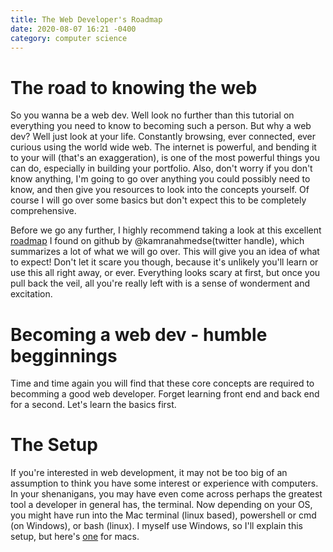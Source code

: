 ```yaml
---
title: The Web Developer's Roadmap
date: 2020-08-07 16:21 -0400
category: computer science
---
```

# The road to knowing the web

So you wanna be a web dev. Well look no further than this tutorial on everything you need to know to becoming such a person. But why a web dev? Well just look at your life. Constantly browsing, ever connected, ever curious using the world wide web. The internet is powerful, and bending it to your will (that's an exaggeration), is one of the most powerful things you can do, especially in building your portfolio. Also, don't worry if you don't know anything, I'm going to go over anything you could possibly need to know, and then give you resources to look into the concepts yourself. Of course I will go over some basics but don't expect this to be completely comprehensive.

Before we go any further, I highly recommend taking a look at this excellent [roadmap](https://github.com/kamranahmedse/developer-roadmap) I found on github by @kamranahmedse(twitter handle), which summarizes a lot of what we will go over. This will give you an idea of what to expect! Don't let it scare you though, because it's unlikely you'll learn or use this all right away, or ever. Everything looks scary at first, but once you pull back the veil, all you're really left with is a sense of wonderment and excitation.

# Becoming a web dev - humble begginnings

Time and time again you will find that these core concepts are required to becomming a good web developer. Forget learning front end and back end for a second. Let's learn the basics first.

# The Setup
If you're interested in web development, it may not be too big of an assumption to think you have some interest or experience with computers. In your shenanigans, you may have even come across perhaps the greatest tool a developer in general has, the terminal. Now depending on your OS, you might have run into the Mac terminal (linux based), powershell or cmd (on Windows), or bash (linux). I myself use Windows, so I'll explain this setup, but here's [one](https://dev.to/v3frankie/setup-your-mac-for-development-2020-edition-1c8a) for macs. 